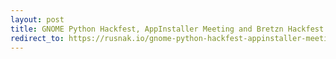 ```yaml
---
layout: post
title: GNOME Python Hackfest, AppInstaller Meeting and Bretzn Hackfest
redirect_to: https://rusnak.io/gnome-python-hackfest-appinstaller-meeting-and-bretzn-hackfest/
---
```

